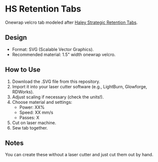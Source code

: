 
# HS Retention Tabs

Onewrap velcro tab modeled after [Haley Strategic Retention Tabs](https://haleystrategic.com/shop/categories/retention-tabs).

## Design
- Format: SVG (Scalable Vector Graphics).
- Recommended material: 1.5" width onewrap velcro.

## How to Use
1. Download the .SVG file from this repository.  
2. Import it into your laser cutter software (e.g., LightBurn, Glowforge, RDWorks).  
3. Adjust scaling if necessary (check the units!).  
4. Choose material and settings:  
   - Power: XX%  
   - Speed: XX mm/s  
   - Passes: X  
5. Cut on laser machine.
6. Sew tab together.

## Notes
You can create these without a laser cutter and just cut them out by hand.
